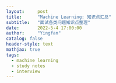```yaml
---
layout:     post
title:      "Machine Learning: 知识点汇总"
subtitle:   "面试各类问题知识点整理"
date:       2022-5-4 17:00:00
author:     "Yingfan"
catalog: false
header-style: text
mathjax: true
tags:
  - machine learning
  - study notes
  - interview
---
```


